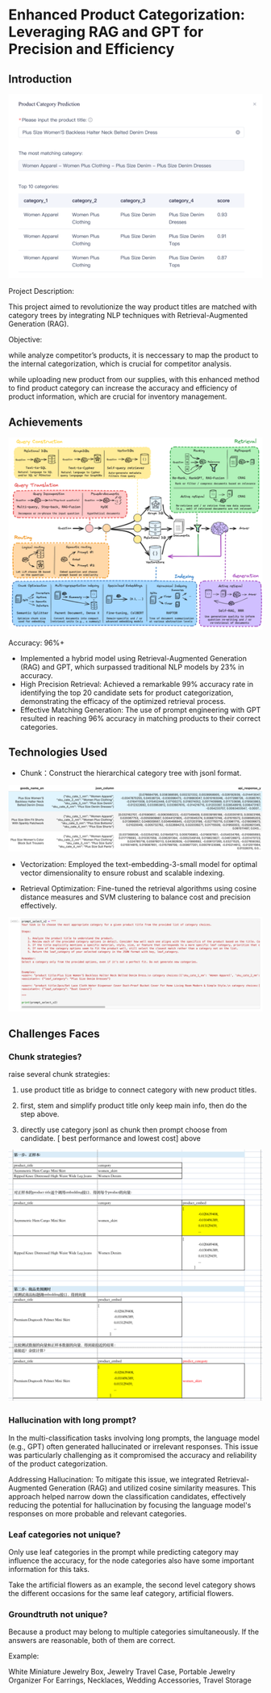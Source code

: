 
# Enhanced Product Categorization: Leveraging RAG and GPT for Precision and Efficiency

## Introduction

![plot](https://github.com/chloeeliu/LLMs-application/blob/4dbcbd6a6cc1f12e0ee14b5b1098e042c6884fee/image/rag/1.jpg)

Project Description: 

This project aimed to revolutionize the way product titles are matched with category trees by integrating NLP techniques with Retrieval-Augmented Generation (RAG).

Objective: 

while analyze competitor’s products, it is neccessary to map the product to the internal categorization, which is crucial for competitor analysis.  

while uploading new product from our supplies, with this enhanced method to find product category can increase the accuracy and efficiency of product information, which are crucial for inventory management.


## Achievements

![plot](https://github.com/chloeeliu/LLMs-application/blob/4dbcbd6a6cc1f12e0ee14b5b1098e042c6884fee/image/rag/2.jpg)

Accuracy: 96%+

- Implemented a hybrid model using Retrieval-Augmented Generation (RAG) and GPT, which surpassed traditional NLP models by 23% in accuracy.
- High Precision Retrieval: Achieved a remarkable 99% accuracy rate in identifying the top 20 candidate sets for product categorization, demonstrating the efficacy of the optimized retrieval process.
- Effective Matching Generation: The use of prompt engineering with GPT resulted in reaching 96% accuracy in matching products to their correct categories.

## Technologies Used

- Chunk：Construct the hierarchical category tree with jsonl format.

![plot](https://github.com/chloeeliu/LLMs-application/blob/4dbcbd6a6cc1f12e0ee14b5b1098e042c6884fee/image/rag/3.jpg)

- Vectorization: Employed the text-embedding-3-small model for optimal vector dimensionality to ensure robust and scalable indexing.

- Retrieval Optimization: Fine-tuned the retrieval algorithms using cosine distance measures and SVM clustering to balance cost and precision effectively.

![plot](https://github.com/chloeeliu/LLMs-application/blob/4dbcbd6a6cc1f12e0ee14b5b1098e042c6884fee/image/rag/4.jpg)


## Challenges Faces

### Chunk strategies?

raise several chunk strategies:

1. use product title as bridge to connect category with new product titles.

2. first, stem and simplify product title only keep main info, then do the step above.

3. directly use category jsonl as chunk then prompt choose from candidate. [ best performance and lowest cost] above

![plot](https://github.com/chloeeliu/LLMs-application/blob/4dbcbd6a6cc1f12e0ee14b5b1098e042c6884fee/image/rag/5.jpg)

### Hallucination with long prompt?

In the multi-classification tasks involving long prompts, the language model (e.g., GPT) often generated hallucinated or irrelevant responses. This issue was particularly challenging as it compromised the accuracy and reliability of the product categorization.

Addressing Hallucination: To mitigate this issue, we integrated Retrieval-Augmented Generation (RAG) and utilized cosine similarity measures. This approach helped narrow down the classification candidates, effectively reducing the potential for hallucination by focusing the language model's responses on more probable and relevant categories.



 ### Leaf categories not unique?

Only use leaf categories in the prompt while predicting category may influence the accuracy, for the node categories also have some important information for this taks.

Take the artificial flowers as an example, the second level category shows the different occasions for the same leaf category, artificial flowers.


### Groundtruth not unique?

Because a product may belong to multiple categories simultaneously. If the answers are reasonable, both of them are correct.

Example:

White Miniature Jewelry Box, Jewelry Travel Case, Portable Jewelry Organizer For Earrings, Necklaces, Wedding Accessories, Travel Storage
